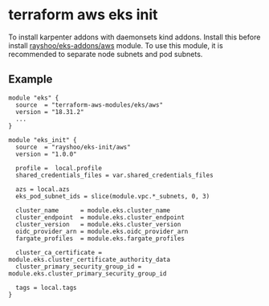 # terraform aws eks init
To install karpenter addons with daemonsets kind addons. Install this before install [rayshoo/eks-addons/aws](github.com/rayshoo/terraform-aws-eks-addons) module. To use this module, it is recommended to separate node subnets and pod subnets.

## Example
```hcl
module "eks" {
  source  = "terraform-aws-modules/eks/aws"
  version = "18.31.2"
  ...
}

module "eks_init" {
  source  = "rayshoo/eks-init/aws"
  version = "1.0.0"

  profile =  local.profile
  shared_credentials_files = var.shared_credentials_files

  azs = local.azs
  eks_pod_subnet_ids = slice(module.vpc.*_subnets, 0, 3)

  cluster_name      = module.eks.cluster_name
  cluster_endpoint  = module.eks.cluster_endpoint
  cluster_version   = module.eks.cluster_version
  oidc_provider_arn = module.eks.oidc_provider_arn
  fargate_profiles  = module.eks.fargate_profiles

  cluster_ca_certificate = module.eks.cluster_certificate_authority_data
  cluster_primary_security_group_id = module.eks.cluster_primary_security_group_id

  tags = local.tags
}
```